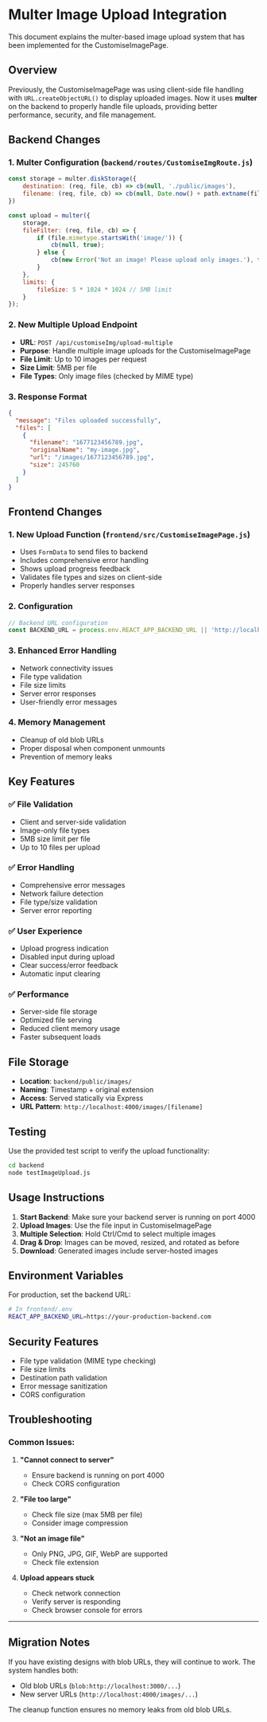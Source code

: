 # Multer Image Upload Integration

This document explains the multer-based image upload system that has been implemented for the CustomiseImagePage.

## Overview

Previously, the CustomiseImagePage was using client-side file handling with `URL.createObjectURL()` to display uploaded images. Now it uses **multer** on the backend to properly handle file uploads, providing better performance, security, and file management.

## Backend Changes

### 1. Multer Configuration (`backend/routes/CustomiseImgRoute.js`)

```javascript
const storage = multer.diskStorage({
    destination: (req, file, cb) => cb(null, './public/images'),
    filename: (req, file, cb) => cb(null, Date.now() + path.extname(file.originalname))
})

const upload = multer({
    storage,
    fileFilter: (req, file, cb) => {
        if (file.mimetype.startsWith('image/')) {
            cb(null, true);
        } else {
            cb(new Error('Not an image! Please upload only images.'), false);
        }
    },
    limits: {
        fileSize: 5 * 1024 * 1024 // 5MB limit
    }
});
```

### 2. New Multiple Upload Endpoint

- **URL**: `POST /api/customiseImg/upload-multiple`
- **Purpose**: Handle multiple image uploads for the CustomiseImagePage
- **File Limit**: Up to 10 images per request
- **Size Limit**: 5MB per file
- **File Types**: Only image files (checked by MIME type)

### 3. Response Format

```json
{
  "message": "Files uploaded successfully",
  "files": [
    {
      "filename": "1677123456789.jpg",
      "originalName": "my-image.jpg",
      "url": "/images/1677123456789.jpg",
      "size": 245760
    }
  ]
}
```

## Frontend Changes

### 1. New Upload Function (`frontend/src/CustomiseImagePage.js`)

- Uses `FormData` to send files to backend
- Includes comprehensive error handling
- Shows upload progress feedback
- Validates file types and sizes on client-side
- Properly handles server responses

### 2. Configuration

```javascript
// Backend URL configuration
const BACKEND_URL = process.env.REACT_APP_BACKEND_URL || 'http://localhost:4000';
```

### 3. Enhanced Error Handling

- Network connectivity issues
- File type validation
- File size limits
- Server error responses
- User-friendly error messages

### 4. Memory Management

- Cleanup of old blob URLs
- Proper disposal when component unmounts
- Prevention of memory leaks

## Key Features

### ✅ **File Validation**
- Client and server-side validation
- Image-only file types
- 5MB size limit per file
- Up to 10 files per upload

### ✅ **Error Handling**
- Comprehensive error messages
- Network failure detection
- File type/size validation
- Server error reporting

### ✅ **User Experience**
- Upload progress indication
- Disabled input during upload
- Clear success/error feedback
- Automatic input clearing

### ✅ **Performance**
- Server-side file storage
- Optimized file serving
- Reduced client memory usage
- Faster subsequent loads

## File Storage

- **Location**: `backend/public/images/`
- **Naming**: Timestamp + original extension
- **Access**: Served statically via Express
- **URL Pattern**: `http://localhost:4000/images/[filename]`

## Testing

Use the provided test script to verify the upload functionality:

```bash
cd backend
node testImageUpload.js
```

## Usage Instructions

1. **Start Backend**: Make sure your backend server is running on port 4000
2. **Upload Images**: Use the file input in CustomiseImagePage
3. **Multiple Selection**: Hold Ctrl/Cmd to select multiple images
4. **Drag & Drop**: Images can be moved, resized, and rotated as before
5. **Download**: Generated images include server-hosted images

## Environment Variables

For production, set the backend URL:

```bash
# In frontend/.env
REACT_APP_BACKEND_URL=https://your-production-backend.com
```

## Security Features

- File type validation (MIME type checking)
- File size limits
- Destination path validation
- Error message sanitization
- CORS configuration

## Troubleshooting

### Common Issues:

1. **"Cannot connect to server"**
   - Ensure backend is running on port 4000
   - Check CORS configuration

2. **"File too large"**
   - Check file size (max 5MB per file)
   - Consider image compression

3. **"Not an image file"**
   - Only PNG, JPG, GIF, WebP are supported
   - Check file extension

4. **Upload appears stuck**
   - Check network connection
   - Verify server is responding
   - Check browser console for errors

---

## Migration Notes

If you have existing designs with blob URLs, they will continue to work. The system handles both:
- Old blob URLs (`blob:http://localhost:3000/...`)
- New server URLs (`http://localhost:4000/images/...`)

The cleanup function ensures no memory leaks from old blob URLs.
